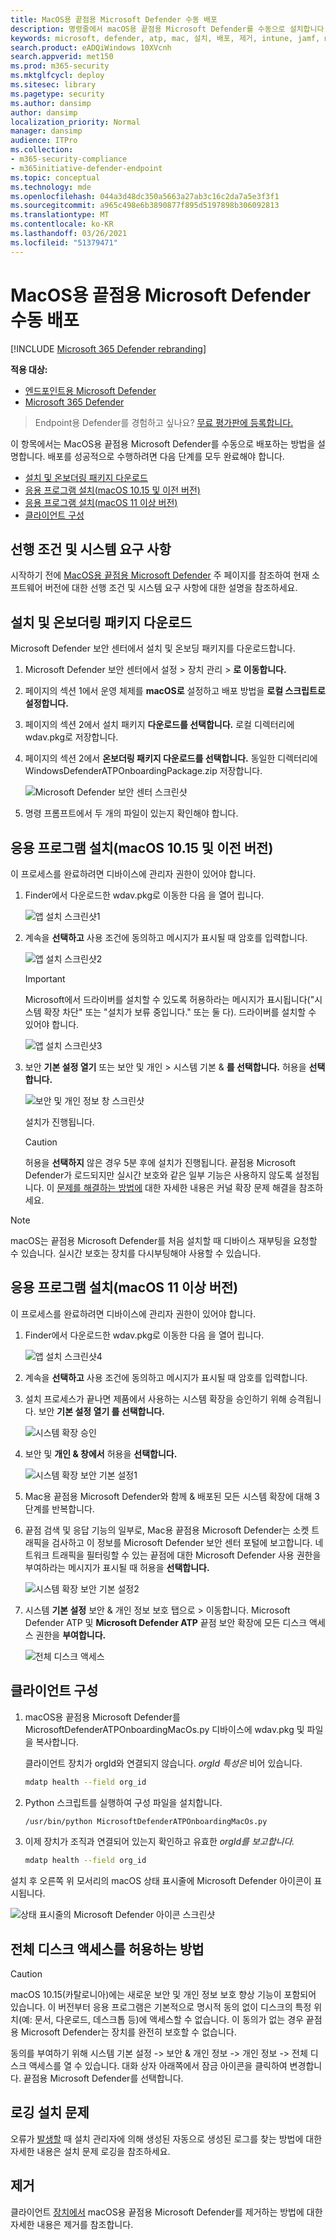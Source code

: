 ```yaml
---
title: MacOS용 끝점용 Microsoft Defender 수동 배포
description: 명령줄에서 macOS용 끝점용 Microsoft Defender를 수동으로 설치합니다.
keywords: microsoft, defender, atp, mac, 설치, 배포, 제거, intune, jamf, macos, 카탈로나, mojave, high sierra
search.product: eADQiWindows 10XVcnh
search.appverid: met150
ms.prod: m365-security
ms.mktglfcycl: deploy
ms.sitesec: library
ms.pagetype: security
ms.author: dansimp
author: dansimp
localization_priority: Normal
manager: dansimp
audience: ITPro
ms.collection:
- m365-security-compliance
- m365initiative-defender-endpoint
ms.topic: conceptual
ms.technology: mde
ms.openlocfilehash: 044a3d48dc350a5663a27ab3c16c2da7a5e3f3f1
ms.sourcegitcommit: a965c498e6b3890877f895d5197898b306092813
ms.translationtype: MT
ms.contentlocale: ko-KR
ms.lasthandoff: 03/26/2021
ms.locfileid: "51379471"
---
```

# <a name="manual-deployment-for-microsoft-defender-for-endpoint-for-macos"></a>MacOS용 끝점용 Microsoft Defender 수동 배포

[!INCLUDE [Microsoft 365 Defender rebranding](../../includes/microsoft-defender.md)]

**적용 대상:**
- [엔드포인트용 Microsoft Defender](https://go.microsoft.com/fwlink/p/?linkid=2154037)
- [Microsoft 365 Defender](https://go.microsoft.com/fwlink/?linkid=2118804)

> Endpoint용 Defender를 경험하고 싶나요? [무료 평가판에 등록합니다.](https://www.microsoft.com/microsoft-365/windows/microsoft-defender-atp?ocid=docs-wdatp-investigateip-abovefoldlink)

이 항목에서는 MacOS용 끝점용 Microsoft Defender를 수동으로 배포하는 방법을 설명합니다. 배포를 성공적으로 수행하려면 다음 단계를 모두 완료해야 합니다.
- [설치 및 온보더링 패키지 다운로드](#download-installation-and-onboarding-packages)
- [응용 프로그램 설치(macOS 10.15 및 이전 버전)](#application-installation-macos-1015-and-older-versions)
- [응용 프로그램 설치(macOS 11 이상 버전)](#application-installation-macos-11-and-newer-versions)
- [클라이언트 구성](#client-configuration)

## <a name="prerequisites-and-system-requirements"></a>선행 조건 및 시스템 요구 사항

시작하기 전에 [MacOS용 끝점용 Microsoft Defender](microsoft-defender-endpoint-mac.md) 주 페이지를 참조하여 현재 소프트웨어 버전에 대한 선행 조건 및 시스템 요구 사항에 대한 설명을 참조하세요.

## <a name="download-installation-and-onboarding-packages"></a>설치 및 온보더링 패키지 다운로드

Microsoft Defender 보안 센터에서 설치 및 온보딩 패키지를 다운로드합니다.

1. Microsoft Defender 보안 센터에서 설정 > 장치 관리 > **로 이동합니다.**
2. 페이지의 섹션 1에서 운영 체제를 **macOS로** 설정하고 배포 방법을 **로컬 스크립트로 설정합니다.**
3. 페이지의 섹션 2에서 설치 패키지 **다운로드를 선택합니다.** 로컬 디렉터리에 wdav.pkg로 저장합니다.
4. 페이지의 섹션 2에서 **온보더링 패키지 다운로드를 선택합니다.** 동일한 디렉터리에 WindowsDefenderATPOnboardingPackage.zip 저장합니다.

    ![Microsoft Defender 보안 센터 스크린샷](images/atp-portal-onboarding-page.png)

5. 명령 프롬프트에서 두 개의 파일이 있는지 확인해야 합니다.
    
## <a name="application-installation-macos-1015-and-older-versions"></a>응용 프로그램 설치(macOS 10.15 및 이전 버전)

이 프로세스를 완료하려면 디바이스에 관리자 권한이 있어야 합니다.

1. Finder에서 다운로드한 wdav.pkg로 이동한 다음 을 열어 립니다.

    ![앱 설치 스크린샷1](images/mdatp-28-appinstall.png)

2. 계속을 **선택하고** 사용 조건에 동의하고 메시지가 표시될 때 암호를 입력합니다.

    ![앱 설치 스크린샷2](images/mdatp-29-appinstalllogin.png)

   > [!IMPORTANT]
   > Microsoft에서 드라이버를 설치할 수 있도록 허용하라는 메시지가 표시됩니다("시스템 확장 차단" 또는 "설치가 보류 중입니다." 또는 둘 다). 드라이버를 설치할 수 있어야 합니다.

   ![앱 설치 스크린샷3](images/mdatp-30-systemextension.png)

3. 보안 **기본 설정 열기** 또는 보안 및 개인 > 시스템 기본 & **를 선택합니다.** 허용을 **선택합니다.**

    ![보안 및 개인 정보 창 스크린샷](images/mdatp-31-securityprivacysettings.png)

   설치가 진행됩니다.

   > [!CAUTION]
   > 허용을 **선택하지** 않은 경우 5분 후에 설치가 진행됩니다. 끝점용 Microsoft Defender가 로드되지만 실시간 보호와 같은 일부 기능은 사용하지 않도록 설정됩니다. 이 [문제를 해결하는 방법에](mac-support-kext.md) 대한 자세한 내용은 커널 확장 문제 해결을 참조하세요.

> [!NOTE]
> macOS는 끝점용 Microsoft Defender를 처음 설치할 때 디바이스 재부팅을 요청할 수 있습니다. 실시간 보호는 장치를 다시부팅해야 사용할 수 있습니다.

## <a name="application-installation-macos-11-and-newer-versions"></a>응용 프로그램 설치(macOS 11 이상 버전)

이 프로세스를 완료하려면 디바이스에 관리자 권한이 있어야 합니다.

1. Finder에서 다운로드한 wdav.pkg로 이동한 다음 을 열어 립니다.

    ![앱 설치 스크린샷4](images/big-sur-install-1.png)

2. 계속을 **선택하고** 사용 조건에 동의하고 메시지가 표시될 때 암호를 입력합니다.

3. 설치 프로세스가 끝나면 제품에서 사용하는 시스템 확장을 승인하기 위해 승격됩니다. 보안 **기본 설정 열기 를 선택합니다.**

    ![시스템 확장 승인](images/big-sur-install-2.png)

4. 보안 및 **개인 & 창에서** 허용을 **선택합니다.**

    ![시스템 확장 보안 기본 설정1](images/big-sur-install-3.png)

5. Mac용 끝점용 Microsoft Defender와 함께 & 배포된 모든 시스템 확장에 대해 3단계를 반복합니다.

6. 끝점 검색 및 응답 기능의 일부로, Mac용 끝점용 Microsoft Defender는 소켓 트래픽을 검사하고 이 정보를 Microsoft Defender 보안 센터 포털에 보고합니다. 네트워크 트래픽을 필터링할 수 있는 끝점에 대한 Microsoft Defender 사용 권한을 부여하라는 메시지가 표시될 때 허용을 **선택합니다.**

    ![시스템 확장 보안 기본 설정2](images/big-sur-install-4.png)

7. 시스템 **기본 설정** 보안 & 개인 정보 보호 탭으로  >   이동합니다. Microsoft Defender ATP 및 **Microsoft Defender ATP**  끝점 보안 확장에 모든 디스크 액세스 권한을 **부여합니다.** 

    ![전체 디스크 액세스](images/big-sur-install-5.png)

## <a name="client-configuration"></a>클라이언트 구성

1. macOS용 끝점용 Microsoft Defender를 MicrosoftDefenderATPOnboardingMacOs.py 디바이스에 wdav.pkg 및 파일을 복사합니다.

    클라이언트 장치가 orgId와 연결되지 않습니다. *orgId 특성은* 비어 있습니다.

    ```bash
    mdatp health --field org_id
    ```

2. Python 스크립트를 실행하여 구성 파일을 설치합니다.

    ```bash
    /usr/bin/python MicrosoftDefenderATPOnboardingMacOs.py
    ```

3. 이제 장치가 조직과 연결되어 있는지 확인하고 유효한 *orgId를 보고합니다.*

    ```bash
    mdatp health --field org_id
    ```

설치 후 오른쪽 위 모서리의 macOS 상태 표시줄에 Microsoft Defender 아이콘이 표시됩니다.

   ![상태 표시줄의 Microsoft Defender 아이콘 스크린샷](images/mdatp-icon-bar.png)
   

## <a name="how-to-allow-full-disk-access"></a>전체 디스크 액세스를 허용하는 방법

> [!CAUTION]
> macOS 10.15(카탈로니아)에는 새로운 보안 및 개인 정보 보호 향상 기능이 포함되어 있습니다. 이 버전부터 응용 프로그램은 기본적으로 명시적 동의 없이 디스크의 특정 위치(예: 문서, 다운로드, 데스크톱 등)에 액세스할 수 없습니다. 이 동의가 없는 경우 끝점용 Microsoft Defender는 장치를 완전히 보호할 수 없습니다.

동의를 부여하기 위해 시스템 기본 설정 -> 보안 & 개인 정보 -> 개인 정보 -> 전체 디스크 액세스를 열 수 있습니다. 대화 상자 아래쪽에서 잠금 아이콘을 클릭하여 변경합니다. 끝점용 Microsoft Defender를 선택합니다.

## <a name="logging-installation-issues"></a>로깅 설치 문제

오류가 [발생할](mac-resources.md#logging-installation-issues) 때 설치 관리자에 의해 생성된 자동으로 생성된 로그를 찾는 방법에 대한 자세한 내용은 설치 문제 로깅을 참조하세요.

## <a name="uninstallation"></a>제거

클라이언트 [장치에서](mac-resources.md#uninstalling) macOS용 끝점용 Microsoft Defender를 제거하는 방법에 대한 자세한 내용은 제거를 참조합니다.
